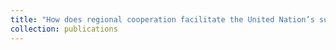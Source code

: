 ```yaml
---
title: "How does regional cooperation facilitate the United Nation’s sustainable development goals (SDG)? An evaluation in the Yangtze River Delta (YRD) megacity region (with Yuanshuo Xu) "
collection: publications
---
```


